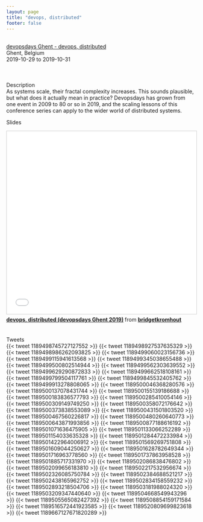 ```yaml
---
layout: page
title: "devops, distributed"
footer: false
---
```


<br>
<div class="views-field views-field-nothing">        <span class="field-content views-field-field-details"><a href="https://devopsdays.org/events/2019-ghent/program/bridget-kromhout/">devopsdays Ghent - devops, distributed</a><br>Ghent, Belgium<br><span class="date-display-start">2019-10-29</span> to <span class="date-display-end">2019-10-31</span></span></div>

<br>

<br>
<br>
Description
<br>
As systems scale, their fractal complexity increases. This sounds plausible, but what does it actually mean in practice? Devopsdays has grown from one event in 2009 to 80 or so in 2019, and the scaling lessons of this conference series can apply to the wider world of distributed systems.
<br>

Slides
<br>
<iframe src="//www.slideshare.net/slideshow/embed_code/key/ikLwlx8ZyomeWp" width="595" height="485" frameborder="0" marginwidth="0" marginheight="0" scrolling="no" style="border:1px solid #CCC; border-width:1px; margin-bottom:5px; max-width: 100%;" allowfullscreen> </iframe> <div style="margin-bottom:5px"> <strong> <a href="//www.slideshare.net/bridgetkromhout/devops-distributed-devopsdays-ghent-2019" title="devops, distributed (devopsdays Ghent 2019)" target="_blank">devops, distributed (devopsdays Ghent 2019)</a> </strong> from <strong><a href="https://www.slideshare.net/bridgetkromhout" target="_blank">bridgetkromhout</a></strong> </div>
<br>

Tweets
<br>
{{< tweet 1189498745727127552 >}}
{{< tweet 1189498927537635329 >}}
{{< tweet 1189498986262093825 >}}
{{< tweet 1189499060023156736 >}}
{{< tweet 1189499115941613568 >}}
{{< tweet 1189499345038655488 >}}
{{< tweet 1189499500802514944 >}}
{{< tweet 1189499562303639552 >}}
{{< tweet 1189499629290872833 >}}
{{< tweet 1189499662518108161 >}}
{{< tweet 1189499799504117761 >}}
{{< tweet 1189499845532405762 >}}
{{< tweet 1189499913278808065 >}}
{{< tweet 1189500046368280576 >}}
{{< tweet 1189500137078431744 >}}
{{< tweet 1189500155139186688 >}}
{{< tweet 1189500183836577793 >}}
{{< tweet 1189500285410054146 >}}
{{< tweet 1189500309149749250 >}}
{{< tweet 1189500358072176642 >}}
{{< tweet 1189500373838553089 >}}
{{< tweet 1189500431501803520 >}}
{{< tweet 1189500467560226817 >}}
{{< tweet 1189500480260640773 >}}
{{< tweet 1189500643871993856 >}}
{{< tweet 1189500877188616192 >}}
{{< tweet 1189501071636475905 >}}
{{< tweet 1189501133066252289 >}}
{{< tweet 1189501154033635328 >}}
{{< tweet 1189501284472233984 >}}
{{< tweet 1189501422964006912 >}}
{{< tweet 1189501569269751808 >}}
{{< tweet 1189501609044250627 >}}
{{< tweet 1189501628782649344 >}}
{{< tweet 1189501716963778560 >}}
{{< tweet 1189501737863958528 >}}
{{< tweet 1189501885717331970 >}}
{{< tweet 1189502086838476802 >}}
{{< tweet 1189502099656183810 >}}
{{< tweet 1189502217532956674 >}}
{{< tweet 1189502326085750784 >}}
{{< tweet 1189502384688521217 >}}
{{< tweet 1189502438165962752 >}}
{{< tweet 1189502834158559232 >}}
{{< tweet 1189502893218504706 >}}
{{< tweet 1189503181988024320 >}}
{{< tweet 1189503209347440640 >}}
{{< tweet 1189504668549943296 >}}
{{< tweet 1189505565082427392 >}}
{{< tweet 1189508854159171584 >}}
{{< tweet 1189516572441923585 >}}
{{< tweet 1189520809699823618 >}}
{{< tweet 1189667127671820289 >}}
